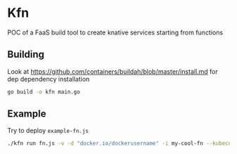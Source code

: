 # Kfn

POC of a FaaS build tool to create knative services starting from functions

## Building

Look at https://github.com/containers/buildah/blob/master/install.md for dep dependency installation

```bash
go build -o kfn main.go
```

## Example

Try to deploy `example-fn.js`

```bash
./kfn run fn.js -v -d "docker.io/dockerusername" -i my-cool-fn --kubeconfig $HOME/.kube/config
```


